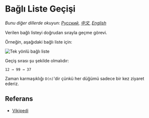 # Bağlı Liste Geçişi

_Bunu diğer dillerde okuyun:_
[_Русский_](README.ru-RU.md),
[_中文_](README.zh-CN.md),
[_English_](README.md)

Verilen bağlı listeyi doğrudan sırayla geçme görevi.

Örneğin, aşağıdaki bağlı liste için:

![Tek yönlü bağlı liste](https://upload.wikimedia.org/wikipedia/commons/6/6d/Singly-linked-list.svg)

Geçiş sırası şu şekilde olmalıdır:

```text
12 → 99 → 37
```

Zaman karmaşıklığı `O(n)`'dir çünkü her düğümü sadece bir kez ziyaret ederiz.

## Referans

- [Vikipedi](https://en.wikipedia.org/wiki/Linked_list)

